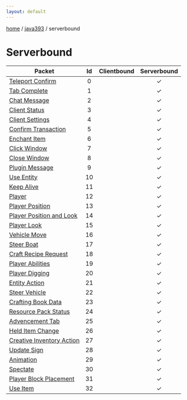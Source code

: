 ```yaml
---
layout: default
---
```


[home](/)  /  [java393](/protocol/java393)  /  serverbound

# Serverbound

Packet | Id | Clientbound | Serverbound
---|:---:|:---:|:---:
[Teleport Confirm](serverbound/teleport-confirm) | 0 |   | ✓
[Tab Complete](serverbound/tab-complete) | 1 |   | ✓
[Chat Message](serverbound/chat-message) | 2 |   | ✓
[Client Status](serverbound/client-status) | 3 |   | ✓
[Client Settings](serverbound/client-settings) | 4 |   | ✓
[Confirm Transaction](serverbound/confirm-transaction) | 5 |   | ✓
[Enchant Item](serverbound/enchant-item) | 6 |   | ✓
[Click Window](serverbound/click-window) | 7 |   | ✓
[Close Window](serverbound/close-window) | 8 |   | ✓
[Plugin Message](serverbound/plugin-message) | 9 |   | ✓
[Use Entity](serverbound/use-entity) | 10 |   | ✓
[Keep Alive](serverbound/keep-alive) | 11 |   | ✓
[Player](serverbound/player) | 12 |   | ✓
[Player Position](serverbound/player-position) | 13 |   | ✓
[Player Position and Look](serverbound/player-position-and-look) | 14 |   | ✓
[Player Look](serverbound/player-look) | 15 |   | ✓
[Vehicle Move](serverbound/vehicle-move) | 16 |   | ✓
[Steer Boat](serverbound/steer-boat) | 17 |   | ✓
[Craft Recipe Request](serverbound/craft-recipe-request) | 18 |   | ✓
[Player Abilities](serverbound/player-abilities) | 19 |   | ✓
[Player Digging](serverbound/player-digging) | 20 |   | ✓
[Entity Action](serverbound/entity-action) | 21 |   | ✓
[Steer Vehicle](serverbound/steer-vehicle) | 22 |   | ✓
[Crafting Book Data](serverbound/crafting-book-data) | 23 |   | ✓
[Resource Pack Status](serverbound/resource-pack-status) | 24 |   | ✓
[Advencement Tab](serverbound/advencement-tab) | 25 |   | ✓
[Held Item Change](serverbound/held-item-change) | 26 |   | ✓
[Creative Inventory Action](serverbound/creative-inventory-action) | 27 |   | ✓
[Update Sign](serverbound/update-sign) | 28 |   | ✓
[Animation](serverbound/animation) | 29 |   | ✓
[Spectate](serverbound/spectate) | 30 |   | ✓
[Player Block Placement](serverbound/player-block-placement) | 31 |   | ✓
[Use Item](serverbound/use-item) | 32 |   | ✓
